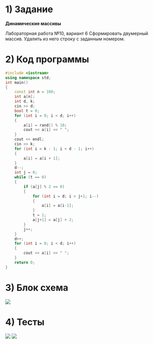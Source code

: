 # 1) Задание
**Динамические массивы** 

Лабораторная работа №10, вариант 6
Сформировать двумерный массив. Удалить из него строку с
заданным номером.

# 2) Код программы

```cpp
#include <iostream>
using namespace std;
int main()
{
	const int n = 100;
	int a[n];
	int d, k;
	cin >> d;
	bool t = 0;
	for (int i = 0; i < d; i++)
	{
		a[i] = rand() % 10;
		cout << a[i] << " ";
	}
	cout << endl;
	cin >> k;
	for (int i = k - 1; i < d - 1; i++)
	{
		a[i] = a[i + 1];
	}
	d--;
	int j = 0;
	while (t == 0)
	{
		if (a[j] % 2 == 0)
		{
			for (int i = d; i > j+1; i--)
			{
				a[i] = a[i-1];
			}
			t = 1;
			a[j+1] = a[j] + 2;
		}
		j++;
	}
	d++;
	for (int i = 0; i < d; i++)
	{
		cout << a[i] << " ";
	}
	return 0;
}
```

# 3) Блок схема

<image src ="lab10.drawio.png">

# 4) Тесты

<image src ="test1_lab10.png">

<image src ="test2_lab10.png">
